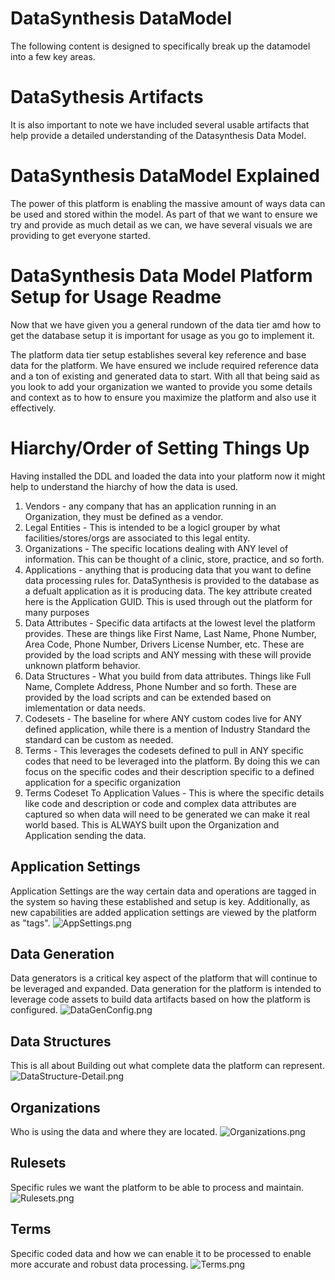 # DataSynthesis DataModel
The following content is designed to specifically break up the datamodel
into a few key areas.

# DataSythesis Artifacts
It is also important to note we have included several usable artifacts that  
help provide a detailed understanding of the Datasynthesis Data Model.


# DataSynthesis DataModel Explained
The power of this platform is enabling the massive amount of ways data can be used and stored
within the model. As part of that we want to ensure we try and provide as much detail as we
can, we have several visuals we are providing to get everyone started.

# DataSynthesis Data Model Platform Setup for Usage Readme
Now that we have given you a general rundown of the data tier amd
how to get the database setup it is important for usage as you go
to implement it.

The platform data tier setup establishes several key reference and base data
for the platform. We have ensured we include required reference data and
a ton of existing and generated data to start. With all that being said
as you look to add your organization we wanted to provide you some details
and context as to how to ensure you maximize the platform and also use
it effectively.

# Hiarchy/Order of Setting Things Up
Having installed the DDL and loaded the data into your platform now it might help to understand the
hiarchy of how the data is used.

1. Vendors - any company that has an application running in an Organization, they must be defined as a vendor.
2. Legal Entities - This is intended to be a logicl grouper by what facilities/stores/orgs are associated to this legal entity.
3. Organizations - The specific locations dealing with ANY level of information. This can be thought of a clinic, store, practice, and so forth.
4. Applications - anything that is producing data that you want to define data processing rules
   for. DataSynthesis is provided to the database as a defualt application as it is producing data. The
   key attribute created here is the Application GUID. This is used through out the platform for many purposes
5. Data Attributes - Specific data artifacts at the lowest level the platform provides. These are things
   like First Name, Last Name, Phone Number, Area Code, Phone Number, Drivers License Number, etc. These are provided by the load scripts and ANY messing with these will provide unknown platform behavior.
6. Data Structures - What you build from data attributes. Things like Full Name, Complete Address, Phone Number
   and so forth. These are provided by the load scripts and can be extended based on imlementation or data needs.
7. Codesets - The baseline for where ANY custom codes live for ANY defined application, while there is a mention of Industry
   Standard the standard can be custom as needed.
8. Terms - This leverages the codesets defined to pull in ANY specific codes that need to be leveraged into the platform.
   By doing this we can focus on the specific codes and their description specific to a defined application for a specific
   organization
9. Terms Codeset To Application Values - This is where the specific details like code and description or code and complex data attributes are captured so when data
   will need to be generated we can make it real world based. This is ALWAYS built upon the Organization and Application sending the data.


## Application Settings
Application Settings are the way certain data and operations are tagged in the system
so having these established and setup is key. Additionally, as new capabilities are added application
settings are viewed by the platform as "tags".
![AppSettings.png](DataTier-Visuals/AppSettings.png)

## Data Generation
Data generators is a critical key aspect of the platform that will continue to be leveraged and expanded.
Data generation for the platform is intended to leverage code assets to build data artifacts based on
how the platform is configured.
![DataGenConfig.png](DataTier-Visuals/DataGenConfig.png)

## Data Structures
This is all about Building out what complete data the platform can represent.
![DataStructure-Detail.png](DataTier-Visuals/DataStructure-Detail.png)

## Organizations
Who is using the data and where they are located.
![Organizations.png](DataTier-Visuals/Organizations.png)

## Rulesets
Specific rules we want the platform to be able to process and maintain.
![Rulesets.png](DataTier-Visuals/Rulesets.png)

## Terms
Specific coded data and how we can enable it to be processed to enable more accurate and robust data processing.
![Terms.png](DataTier-Visuals/Terms.png)
